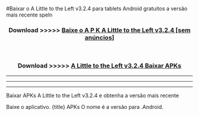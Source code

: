 #Baixar o A Little to the Left v3.2.4  para tablets Android gratuitos a versão mais recente speln


<div align="center">
<h3>Download >>>>> <a href="https://pt-web.web.app/?pt= A Little to the Left v3.2.4">Baixe o A P K A Little to the Left v3.2.4 [sem anúncios]</a></h3><br>

<h3>Download >>>>> <a href="https://pt-web.web.app/?pt= A Little to the Left v3.2.4">A Little to the Left v3.2.4 Baixar APKs</a></h3>
</div>

----------------------------------------------------------

----------------------------------------------------------

----------------------------------------------------------

Baixar APKs A Little to the Left v3.2.4 e obtenha a versão mais recente

Baixe o aplicativo. {title} APKs O nome é a versão para .Android.


